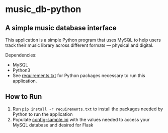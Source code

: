 # music_db-python

## A simple music database interface

This application is a simple Python program that uses MySQL to help users track
their music library across different formats — physical and digital.

Dependencies:
* MySQL
* Python3
* See [requirements.txt](requirements.txt) for Python packages necessary to run
  this application.

## How to Run
1. Run `pip install -r requirements.txt` to install the packages needed by
   Python to run the application
2. Populate [config-sample.ini](config-sample.ini) with the values needed to
   access your MySQL database and desired for Flask
